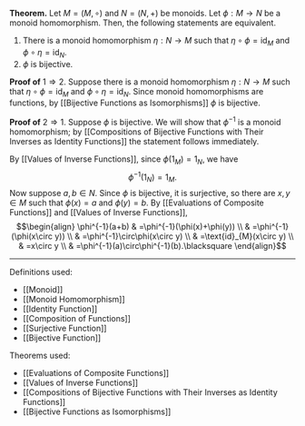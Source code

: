 **Theorem.** Let $M=(M,\circ)$ and $N=(N,+)$ be monoids. Let $\phi:M\to N$ be a monoid homomorphism. Then, the following statements are equivalent.
1. There is a monoid homomorphism $\eta:N\to M$ such that $\eta\circ\phi=\text{id}_{M}$ and $\phi\circ\eta=\text{id}_{N}$.
2. $\phi$ is bijective.

**Proof of** $1\Rightarrow 2$. Suppose there is a monoid homomorphism $\eta:N\to M$ such that $\eta\circ\phi=\text{id}_{M}$ and $\phi\circ\eta=\text{id}_{N}$. Since monoid homomorphisms are functions, by [[Bijective Functions as Isomorphisms]] $\phi$ is bijective.

**Proof of** $2\Rightarrow 1$. Suppose $\phi$ is bijective. We will show that $\phi^{-1}$ is a monoid homomorphism; by [[Compositions of Bijective Functions with Their Inverses as Identity Functions]] the statement follows immediately.

By [[Values of Inverse Functions]], since $\phi(1_{M})=1_{N}$, we have $$\phi^{-1}(1_{N})=1_{M}.$$Now suppose $a,b\in N$. Since $\phi$ is bijective, it is surjective, so there are $x,y\in M$ such that $\phi(x)=a$ and $\phi(y)=b$. By [[Evaluations of Composite Functions]] and [[Values of Inverse Functions]],
$$\begin{align}
\phi^{-1}(a+b) & =\phi^{-1}(\phi(x)+\phi(y)) \\
 & =\phi^{-1}(\phi(x\circ y)) \\
 & =\phi^{-1}\circ\phi(x\circ y) \\
 & =\text{id}_{M}(x\circ y) \\
 & =x\circ y \\
 & =\phi^{-1}(a)\circ\phi^{-1}(b).\blacksquare
\end{align}$$
***
Definitions used:
- [[Monoid]]
- [[Monoid Homomorphism]]
- [[Identity Function]]
- [[Composition of Functions]]
- [[Surjective Function]]
- [[Bijective Function]]

Theorems used:
- [[Evaluations of Composite Functions]]
- [[Values of Inverse Functions]]
- [[Compositions of Bijective Functions with Their Inverses as Identity Functions]]
- [[Bijective Functions as Isomorphisms]]